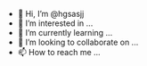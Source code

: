 - 👋 Hi, I’m @hgsasjj
- 👀 I’m interested in ...
- 🌱 I’m currently learning ...
- 💞️ I’m looking to collaborate on ...
- 📫 How to reach me ...

<!---
hgsasjj/hgsasjj is a ✨ special ✨ repository because its `README.md` (this file) appears on your GitHub profile.
You can click the Preview link to take a look at your changes.
--->
